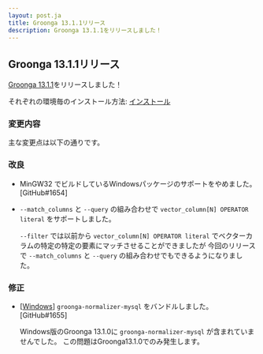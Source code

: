 ```yaml
---
layout: post.ja
title: Groonga 13.1.1リリース
description: Groonga 13.1.1をリリースしました！
---
```


## Groonga 13.1.1リリース

[Groonga 13.1.1](/ja/docs/news/13.html#release-13-1-1)をリリースしました！

それぞれの環境毎のインストール方法: [インストール](/ja/docs/install.html)

### 変更内容

主な変更点は以下の通りです。

### 改良

  * MinGW32 でビルドしているWindowsパッケージのサポートをやめました。 [GitHub#1654]

  * `--match_columns` と `--query` の組み合わせで `vector_column[N] OPERATOR literal` をサポートしました。

    `--filter` では以前から `vector_column[N] OPERATOR literal` でベクターカラムの特定の特定の要素にマッチさせることができましたが
    今回のリリースで `--match_columns` と `--query` の組み合わせでもできるようになりました。

### 修正

  * [[Windows](/ja/docs/install/windows.html)] `groonga-normalizer-mysql` をバンドルしました。 [GitHub#1655]

    Windows版のGroonga 13.1.0に `groonga-normalizer-mysql` が含まれていませんでした。
    この問題はGroonga13.1.0でのみ発生します。
